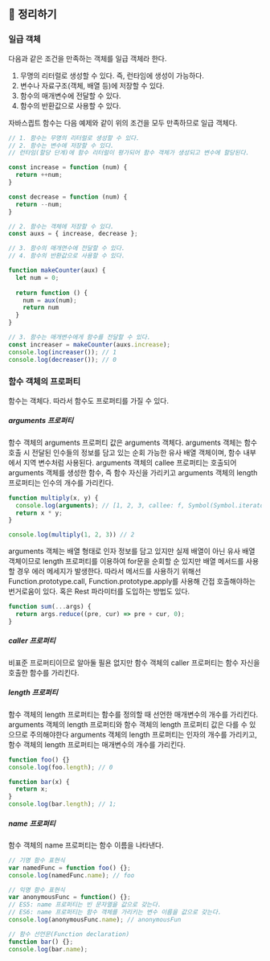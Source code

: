 ## 📙 정리하기
### 일급 객체
다음과 같은 조건을 만족하는 객체를 일급 객체라 한다.
1. 무명의 리터럴로 생성할 수 있다. 즉, 런타임에 생성이 가능하다.
2. 변수나 자료구조(객체, 배열 등)에 저장할 수 있다.
3. 함수의 매개변수에 전달할 수 있다.
4. 함수의 반환값으로 사용할 수 있다.

자바스킙트 함수는 다음 예제와 같이 위의 조건을 모두 만족하므로 일급 객체다.
```javascript
// 1. 함수는 무명의 리터럴로 생성할 수 있다.
// 2. 함수는 변수에 저장할 수 있다.
// 런타임(할당 단계)에 함수 리터럴이 평가되어 함수 객체가 생성되고 변수에 할당된다.

const increase = function (num) {
  return ++num; 
}

const decrease = function (num) {
  return --num; 
}

// 2. 함수는 객체에 저장할 수 있다.
const auxs = { increase, decrease };

// 3. 함수의 매개면수에 전달할 수 있다.
// 4. 함수의 반환값으로 사용할 수 있다.

function makeCounter(aux) {
  let num = 0;
  
  return function () {
    num = aux(num);
    return num
  }
}

// 3. 함수는 매개변수에게 함수를 전달할 수 있다.
const increaser = makeCounter(auxs.increase);
console.log(increaser()); // 1
console.log(decreaser()); // 0
```

### 함수 객체의 프로퍼티
함수는 객체다. 따라서 함수도 프로퍼티를 가질 수 있다.

##### arguments 프로퍼티
함수 객체의 arguments 프로퍼티 값은 arguments 객체다. arguments 객체는 함수 호출 시 전달된 인수들의 정보를 담고 있는 순회 가능한 유사 배열 객체이며, 함수 내부에서 지역 변수처럼 사용된다.
arguments 객체의 callee 프로퍼티는 호출되어 arguments 객체를 생성한 함수, 즉 함수 자신을 가리키고 arguments 객체의 length 프로퍼티는 인수의 개수를 가리킨다.

```javascript
function multiply(x, y) {
  console.log(arguments); // [1, 2, 3, callee: f, Symbol(Symbol.iterator: f]
  return x * y;
}

console.log(multiply(1, 2, 3)) // 2
```

arguments 객체는 배열 형태로 인자 정보를 담고 있지만 실제 배열이 아닌 유사 배열 객체이므로 length 프로퍼티를 이용하여 for문을 순회할 순 있지만 배열 메서드를 사용할 경우 에러 메세지가 발생한다. 따라서 메서드를 사용하기 위해선 Function.prototype.call, Function.prototype.apply를 사용해 간접 호출해야하는 번거로움이 있다. 혹은 Rest 파라미터를 도입하는 방법도 있다.

```javascript
function sum(...args) {
  return args.reduce((pre, cur) => pre + cur, 0); 
}
```

##### caller 프로퍼티
비표준 프로퍼티이므로 알아둘 필욘 없지만 함수 객체의 caller 프로퍼티는 함수 자신을 호출한 함수를 가리킨다.

##### length 프로퍼티
함수 객체의 length 프로퍼티는 함수를 정의할 때 선언한 매개변수의 개수를 가리킨다.
arguments 객체의 length 프로퍼티와 함수 객체의 length 프로퍼티 값은 다를 수 있으므로 주의해야한다 arguments 객체의 length 프로퍼티는 인자의 개수를 가리키고, 함수 객체의 length 프로퍼티는 매개변수의 개수를 가리킨다.

```javascript
function foo() {}
console.log(foo.length); // 0

function bar(x) {
  return x; 
}
console.log(bar.length); // 1;
```

##### name 프로퍼티
함수 객체의 name 프로퍼티는 함수 이름을 나타낸다.
```javascript
// 기명 함수 표현식
var namedFunc = function foo() {};
console.log(namedFunc.name); // foo

// 익명 함수 표현식
var anonymousFunc = function() {};
// ES5: name 프로퍼티는 빈 문자열을 값으로 갖는다.
// ES6: name 프로퍼티는 함수 객체를 가리키는 변수 이름을 값으로 갖는다.
console.log(anonymousFunc.name); // anonymousFun

// 함수 선언문(Function declaration)
function bar() {};
console.log(bar.name);
```